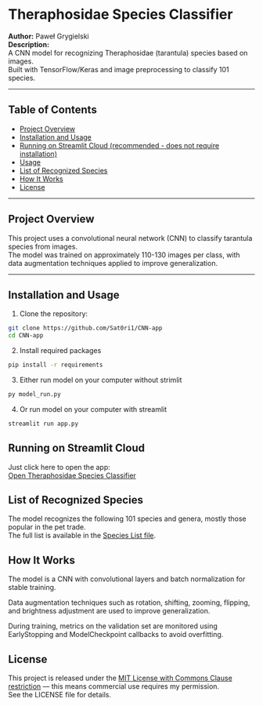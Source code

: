 # Theraphosidae Species Classifier

**Author:** Paweł Grygielski  
**Description:**  
A CNN model for recognizing Theraphosidae (tarantula) species based on images.  
Built with TensorFlow/Keras and image preprocessing to classify 101 species.

---

## Table of Contents

- [Project Overview](#project-overview)  
- [Installation and Usage](#installation-and-usage)
- [Running on Streamlit Cloud (recommended - does not require installation)](#running-on-streamlit-cloud)
- [Usage](#usage)  
- [List of Recognized Species](#list-of-recognized-species)  
- [How It Works](#how-it-works)  
- [License](#license)  

---

## Project Overview

This project uses a convolutional neural network (CNN) to classify tarantula species from images.  
The model was trained on approximately 110-130 images per class, with data augmentation techniques applied to improve generalization.

---

## Installation and Usage

1. Clone the repository:  
```bash
git clone https://github.com/Sat0ri1/CNN-app
cd CNN-app
```
2. Install required packages
```bash
pip install -r requirements
```
3.  Either run model on your computer without strimlit
```bash
py model_run.py
```
4. Or run model on your computer with streamlit
```bash
streamlit run app.py
```

## Running on Streamlit Cloud
Just click here to open the app:  
[Open Theraphosidae Species Classifier](https://share.streamlit.io/YourUsername/YourRepo/main/app.py)

## List of Recognized Species
The model recognizes the following 101 species and genera, mostly those popular in the pet trade.  
The full list is available in the [Species List file](./species_list.txt).

## How It Works
The model is a CNN with convolutional layers and batch normalization for stable training.

Data augmentation techniques such as rotation, shifting, zooming, flipping, and brightness adjustment are used to improve generalization.

During training, metrics on the validation set are monitored using EarlyStopping and ModelCheckpoint callbacks to avoid overfitting.

## License
This project is released under the [MIT License with Commons Clause restriction](./LICENSE) — this means commercial use requires my permission.  
See the LICENSE file for details.
